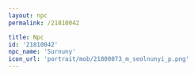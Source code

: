 ```yaml
---
layout: npc
permalink: /21810042

title: Npc
id: '21810042'
npc_name: 'Surnuny'
icon_url: 'portrait/mob/21800073_m_seolnunyi_p.png'
---
```

